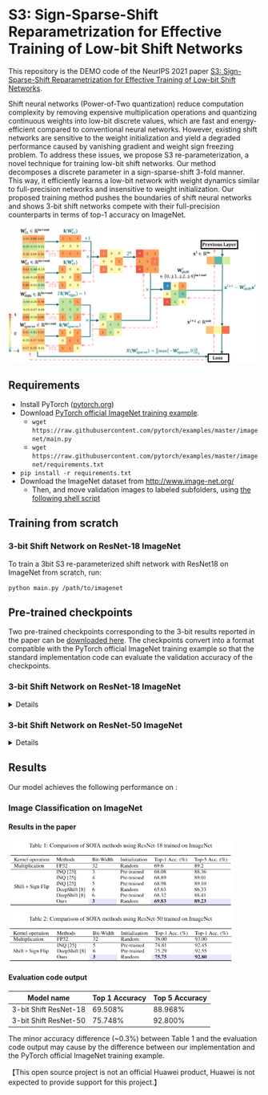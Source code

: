 # S3: Sign-Sparse-Shift Reparametrization for Effective Training of Low-bit Shift Networks

This repository is the DEMO code of the NeurIPS 2021 paper [S3: Sign-Sparse-Shift Reparametrization for Effective Training of Low-bit Shift Networks](https://proceedings.neurips.cc/paper/2021/file/7a1d9028a78f418cb8f01909a348d9b2-Paper.pdf).

Shift neural networks (Power-of-Two quantization) reduce computation complexity by removing expensive multiplication operations and quantizing continuous weights into low-bit discrete values, which are fast and energy-efficient compared to conventional neural networks. However, existing shift networks are sensitive to the weight initialization and yield a degraded performance caused by vanishing gradient and weight sign freezing problem. To address these issues, we propose S3 re-parameterization, a novel technique for training low-bit shift networks. Our method decomposes a discrete parameter in a sign-sparse-shift 3-fold manner. This way, it efficiently learns a low-bit network with weight dynamics similar to full-precision networks and insensitive to weight initialization. Our proposed training method pushes the boundaries of shift neural networks and shows 3-bit shift networks compete with their full-precision counterparts in terms of top-1 accuracy on ImageNet.

<p align="center">
<img src="figures/S3-Shift3bit-Training.png" alt="Training Diagram of S3 re-parameterized 3-bit shift network" width="540">
</p>

## Requirements

- Install PyTorch ([pytorch.org](http://pytorch.org))
- Download [PyTorch official ImageNet training example](https://github.com/pytorch/examples/tree/master/imagenet).
  - `wget https://raw.githubusercontent.com/pytorch/examples/master/imagenet/main.py`
  - `wget https://raw.githubusercontent.com/pytorch/examples/master/imagenet/requirements.txt`
- `pip install -r requirements.txt`
- Download the ImageNet dataset from http://www.image-net.org/
    - Then, and move validation images to labeled subfolders, using [the following shell script](https://raw.githubusercontent.com/soumith/imagenetloader.torch/master/valprep.sh)

## Training from scratch

### 3-bit Shift Network on ResNet-18 ImageNet

To train a 3bit S3 re-parameterized shift network with ResNet18 on ImageNet from scratch, run:
```train
python main.py /path/to/imagenet
```

## Pre-trained checkpoints

Two pre-trained checkpoints corresponding to the 3-bit results reported in the paper can be [downloaded here](./pre-trained-ckpt-evaluation/). The checkpoints convert into a format compatible with the PyTorch official ImageNet training example so that the standard implementation code can evaluate the validation accuracy of the checkpoints.

### 3-bit Shift Network on ResNet-18 ImageNet
<details>
To evaluate the pre-trained checkpoint of 3bit S3 re-parameterized shift network with ResNet-18 on ImageNet, run:

```eval
python main_eval.py --evaluate --resume s3-3bit-resnet18-pytorch-imagenet.pth.tar --arch resnet18 /path/to/imagenet
```

Outputs:
```example_output
=> creating model 'resnet18'
=> loading checkpoint 's3-3bit-resnet18-pytorch-imagenet.pth.tar'
=> loaded checkpoint 's3-3bit-resnet18-pytorch-imagenet.pth.tar' (epoch 199)
Test: [  0/196] Time  4.506 ( 4.506)    Loss 6.7311e-01 (6.7311e-01)    Acc@1  82.81 ( 82.81)   Acc@5  96.09 ( 96.09)
Test: [ 10/196] Time  0.072 ( 0.986)    Loss 1.2426e+00 (9.1206e-01)    Acc@1  69.14 ( 77.73)   Acc@5  88.67 ( 92.68)
Test: [ 20/196] Time  2.218 ( 0.904)    Loss 8.9948e-01 (9.1190e-01)    Acc@1  81.64 ( 77.40)   Acc@5  91.02 ( 92.47)
Test: [ 30/196] Time  0.072 ( 0.809)    Loss 8.3274e-01 (8.8309e-01)    Acc@1  80.47 ( 77.95)   Acc@5  94.92 ( 92.97)
Test: [ 40/196] Time  2.417 ( 0.815)    Loss 9.7517e-01 (9.2135e-01)    Acc@1  75.78 ( 76.59)   Acc@5  94.14 ( 93.16)
Test: [ 50/196] Time  0.072 ( 0.775)    Loss 6.4144e-01 (9.1274e-01)    Acc@1  83.59 ( 76.49)   Acc@5  96.88 ( 93.35)
Test: [ 60/196] Time  2.033 ( 0.795)    Loss 1.1415e+00 (9.1855e-01)    Acc@1  70.31 ( 76.14)   Acc@5  91.02 ( 93.45)
Test: [ 70/196] Time  0.072 ( 0.791)    Loss 9.0677e-01 (9.0656e-01)    Acc@1  73.83 ( 76.42)   Acc@5  94.14 ( 93.54)
Test: [ 80/196] Time  0.848 ( 0.784)    Loss 1.7171e+00 (9.2979e-01)    Acc@1  57.03 ( 75.85)   Acc@5  85.55 ( 93.26)
Test: [ 90/196] Time  1.443 ( 0.785)    Loss 2.2276e+00 (9.9383e-01)    Acc@1  51.56 ( 74.53)   Acc@5  75.78 ( 92.41)
Test: [100/196] Time  1.244 ( 0.767)    Loss 1.7705e+00 (1.0593e+00)    Acc@1  55.47 ( 73.16)   Acc@5  82.03 ( 91.58)
Test: [110/196] Time  0.449 ( 0.771)    Loss 1.2247e+00 (1.0864e+00)    Acc@1  70.70 ( 72.59)   Acc@5  89.84 ( 91.17)
Test: [120/196] Time  0.074 ( 0.763)    Loss 1.9402e+00 (1.1115e+00)    Acc@1  55.86 ( 72.25)   Acc@5  76.95 ( 90.76)
Test: [130/196] Time  0.071 ( 0.774)    Loss 1.0368e+00 (1.1486e+00)    Acc@1  74.61 ( 71.40)   Acc@5  92.97 ( 90.29)
Test: [140/196] Time  0.072 ( 0.754)    Loss 1.4686e+00 (1.1709e+00)    Acc@1  65.23 ( 70.97)   Acc@5  83.98 ( 90.00)
Test: [150/196] Time  0.073 ( 0.763)    Loss 1.4905e+00 (1.1954e+00)    Acc@1  69.92 ( 70.51)   Acc@5  85.16 ( 89.62)
Test: [160/196] Time  0.073 ( 0.754)    Loss 1.1636e+00 (1.2138e+00)    Acc@1  73.44 ( 70.19)   Acc@5  89.84 ( 89.35)
Test: [170/196] Time  0.072 ( 0.755)    Loss 7.5062e-01 (1.2348e+00)    Acc@1  77.73 ( 69.75)   Acc@5  96.48 ( 89.05)
Test: [180/196] Time  0.073 ( 0.745)    Loss 1.3958e+00 (1.2521e+00)    Acc@1  64.06 ( 69.37)   Acc@5  88.67 ( 88.84)
Test: [190/196] Time  0.072 ( 0.748)    Loss 1.2849e+00 (1.2503e+00)    Acc@1  64.84 ( 69.33)   Acc@5  92.58 ( 88.89)
 * Acc@1 69.508 Acc@5 88.968
```

The elements of following weight tensors in the checkpoint are restricted to the discrete weight values of 3-bit shift network {-4, -2, -1, 0, 1, 2, 4}
<details>
<summary markdown="span"> Quantized tensor name in ResNet-18 checkpoint </summary>
module.layer1.0.conv1.weight  <br />
module.layer1.0.conv2.weight  <br />
module.layer1.1.conv1.weight  <br />
module.layer1.1.conv2.weight  <br />
module.layer2.0.conv1.weight  <br />
module.layer2.0.conv2.weight  <br />
module.layer2.0.downsample.0.weight  <br />
module.layer2.1.conv1.weight  <br />
module.layer2.1.conv2.weight  <br />
module.layer3.0.conv1.weight  <br />
module.layer3.0.conv2.weight  <br />
module.layer3.0.downsample.0.weight  <br />
module.layer3.1.conv1.weight  <br />
module.layer3.1.conv2.weight  <br />
module.layer4.0.conv1.weight  <br />
module.layer4.0.conv2.weight  <br />
module.layer4.0.downsample.0.weight  <br />
module.layer4.1.conv1.weight  <br />
module.layer4.1.conv2.weight  <br />
</details>

The following code snippet can load a discrete weight tensor from the checkpoint and output the unique discrete values in this tensor.
```eval
import torch
TENSOR_NAME = "module.layer1.0.conv1.weight"
CKPT_NAME = "s3-3bit-resnet18-pytorch-imagenet.pth.tar"

checkpoint = torch.load(CKPT_NAME)
model_state_dict = checkpoint['state_dict']
discrete_weight = model_state_dict[TENSOR_NAME]
print(torch.unique(discrete_weight))
```

Outputs:
```example_output
tensor([-4., -2., -1., -0.,  1.,  2.,  4.], device='cuda:0')
```
</details>

### 3-bit Shift Network on ResNet-50 ImageNet
<details>
To evaluate the pre-trained checkpoint of 3bit S3 re-parameterized shift network with ResNet-50 on ImageNet, run:

```eval
python main_eval.py --evaluate --resume s3-3bit-resnet50-pytorch-imagenet.pth.tar --arch resnet50 /path/to/imagenet
```

Outputs:
```example_output
=> creating model 'resnet50'
=> loading checkpoint 's3-3bit-resnet50-pytorch-imagenet.pth.tar'
=> loaded checkpoint 's3-3bit-resnet50-pytorch-imagenet.pth.tar' (epoch 199)
Test: [  0/196] Time  4.976 ( 4.976)    Loss 4.9636e-01 (4.9636e-01)    Acc@1  86.33 ( 86.33)   Acc@5  97.27 ( 97.27)
Test: [ 10/196] Time  0.221 ( 0.972)    Loss 1.0587e+00 (6.8706e-01)    Acc@1  75.39 ( 82.07)   Acc@5  92.19 ( 95.63)
Test: [ 20/196] Time  1.160 ( 0.907)    Loss 7.0471e-01 (6.8882e-01)    Acc@1  86.33 ( 81.99)   Acc@5  92.58 ( 95.48)
Test: [ 30/196] Time  0.221 ( 0.873)    Loss 8.0941e-01 (6.5377e-01)    Acc@1  78.91 ( 83.09)   Acc@5  94.92 ( 95.60)
Test: [ 40/196] Time  2.344 ( 0.906)    Loss 6.5837e-01 (6.8861e-01)    Acc@1  82.03 ( 81.85)   Acc@5  96.88 ( 95.61)
Test: [ 50/196] Time  0.223 ( 0.829)    Loss 4.6707e-01 (6.8241e-01)    Acc@1  88.67 ( 81.78)   Acc@5  96.88 ( 95.76)
Test: [ 60/196] Time  1.323 ( 0.812)    Loss 8.7407e-01 (6.9512e-01)    Acc@1  74.22 ( 81.40)   Acc@5  96.48 ( 95.87)
Test: [ 70/196] Time  2.609 ( 0.832)    Loss 7.4790e-01 (6.8027e-01)    Acc@1  76.95 ( 81.63)   Acc@5  96.88 ( 96.06)
Test: [ 80/196] Time  0.221 ( 0.810)    Loss 1.4313e+00 (7.0608e-01)    Acc@1  65.23 ( 81.13)   Acc@5  87.11 ( 95.75)
Test: [ 90/196] Time  3.314 ( 0.842)    Loss 1.8285e+00 (7.5399e-01)    Acc@1  58.20 ( 80.08)   Acc@5  85.94 ( 95.25)
Test: [100/196] Time  0.219 ( 0.825)    Loss 1.2244e+00 (8.0642e-01)    Acc@1  66.80 ( 78.93)   Acc@5  89.84 ( 94.59)
Test: [110/196] Time  3.015 ( 0.847)    Loss 8.3800e-01 (8.3314e-01)    Acc@1  78.91 ( 78.41)   Acc@5  94.92 ( 94.27)
Test: [120/196] Time  0.219 ( 0.844)    Loss 1.2821e+00 (8.4899e-01)    Acc@1  71.48 ( 78.15)   Acc@5  88.28 ( 94.02)
Test: [130/196] Time  2.935 ( 0.857)    Loss 6.7108e-01 (8.8153e-01)    Acc@1  81.64 ( 77.40)   Acc@5  95.31 ( 93.68)
Test: [140/196] Time  0.222 ( 0.852)    Loss 1.1377e+00 (8.9882e-01)    Acc@1  72.27 ( 77.09)   Acc@5  91.80 ( 93.49)
Test: [150/196] Time  2.446 ( 0.858)    Loss 1.1069e+00 (9.1730e-01)    Acc@1  76.17 ( 76.76)   Acc@5  90.62 ( 93.22)
Test: [160/196] Time  0.220 ( 0.847)    Loss 7.7915e-01 (9.3251e-01)    Acc@1  83.20 ( 76.46)   Acc@5  93.36 ( 93.00)
Test: [170/196] Time  2.340 ( 0.852)    Loss 5.5731e-01 (9.4940e-01)    Acc@1  84.77 ( 76.01)   Acc@5  96.88 ( 92.81)
Test: [180/196] Time  0.221 ( 0.845)    Loss 1.2214e+00 (9.6362e-01)    Acc@1  67.97 ( 75.69)   Acc@5  93.75 ( 92.70)
Test: [190/196] Time  2.750 ( 0.848)    Loss 1.1438e+00 (9.6272e-01)    Acc@1  69.92 ( 75.63)   Acc@5  94.53 ( 92.75)
 * Acc@1 75.748 Acc@5 92.800
```

The elements of following weight tensors in the checkpoint are restricted to the discrete weight values of 3-bit shift network {-4, -2, -1, 0, 1, 2, 4}
<details>
<summary markdown="span"> Quantized tensor name in ResNet-50 checkpoint </summary>
module.layer1.0.conv1.weight <br />
module.layer1.0.conv2.weight <br />
module.layer1.0.conv3.weight <br />
module.layer1.0.downsample.0.weight <br />
module.layer1.1.conv1.weight <br /> 
module.layer1.1.conv2.weight <br />
module.layer1.1.conv3.weight <br />
module.layer1.2.conv1.weight <br />
module.layer1.2.conv2.weight <br />
module.layer1.2.conv3.weight <br />
module.layer2.0.conv1.weight <br />
module.layer2.0.conv2.weight <br />
module.layer2.0.conv3.weight <br />
module.layer2.0.downsample.0.weight <br />
module.layer2.1.conv1.weight <br />
module.layer2.1.conv2.weight <br />
module.layer2.1.conv3.weight <br />
module.layer2.2.conv1.weight <br />
module.layer2.2.conv2.weight <br />
module.layer2.2.conv3.weight <br />
module.layer2.3.conv1.weight <br />
module.layer2.3.conv2.weight <br />
module.layer2.3.conv3.weight <br />
module.layer3.0.conv1.weight <br />
module.layer3.0.conv2.weight <br />
module.layer3.0.conv3.weight <br />
module.layer3.0.downsample.0.weight <br />
module.layer3.1.conv1.weight <br />
module.layer3.1.conv2.weight <br />
module.layer3.1.conv3.weight <br />
module.layer3.2.conv1.weight <br />
module.layer3.2.conv2.weight <br />
module.layer3.2.conv3.weight <br />
module.layer3.3.conv1.weight <br />
module.layer3.3.conv2.weight <br />
module.layer3.3.conv3.weight <br />
module.layer3.4.conv1.weight <br />
module.layer3.4.conv2.weight <br />
module.layer3.4.conv3.weight <br />
module.layer3.5.conv1.weight <br />
module.layer3.5.conv2.weight <br />
module.layer3.5.conv3.weight <br />
module.layer4.0.conv1.weight <br />
module.layer4.0.conv2.weight <br />
module.layer4.0.conv3.weight <br />
module.layer4.0.downsample.0.weight <br />
module.layer4.1.conv1.weight <br />
module.layer4.1.conv2.weight <br />
module.layer4.1.conv3.weight <br />
module.layer4.2.conv1.weight <br />
module.layer4.2.conv2.weight <br />
module.layer4.2.conv3.weight <br />
</details>
</details>

## Results

Our model achieves the following performance on :

### Image Classification on ImageNet

#### Results in the paper
<p align="left">
<img src="figures/tables2.png" alt="Table-1-2" width="450">
</p>

#### Evaluation code output
| Model name         | Top 1 Accuracy  | Top 5 Accuracy |
| ------------------ |---------------- | -------------- |
| 3-bit Shift ResNet-18 |     69.508%         |      88.968%       |
| 3-bit Shift ResNet-50 |     75.748%         |      92.800%       |

The minor accuracy difference (~0.3%) between Table 1 and the evaluation code output may cause by the difference between our implementation and the PyTorch official ImageNet training example.

【This open source project is not an official Huawei product, Huawei is not expected to provide support for this project.】